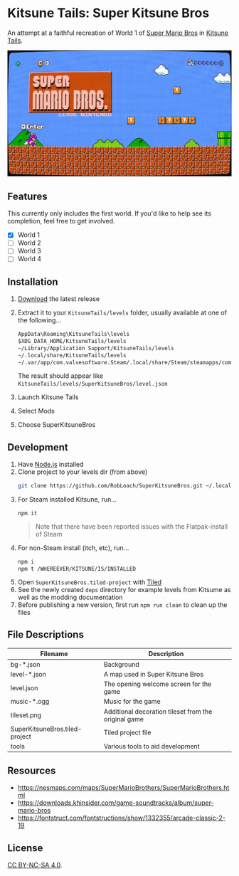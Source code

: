 # Kitsune Tails: Super Kitsune Bros

An attempt at a faithful recreation of World 1 of [Super Mario Bros](https://en.wikipedia.org/wiki/Super_Mario_Bros) in [Kitsune Tails](https://kitsunegames.com/kitsunetails/).

![Screenshot](tools/screenshot.jpg)

## Features

This currently only includes the first world. If you'd like to help see its completion, feel free to get involved.

- [x] World 1
- [ ] World 2
- [ ] World 3
- [ ] World 4

## Installation

1. [Download](https://github.com/RobLoach/SuperKitsuneBros/releases) the latest release
2. Extract it to your `KitsuneTails/levels` folder, usually available at one of the following...
    ```
    AppData\Roaming\KitsuneTails\levels
    $XDG_DATA_HOME/KitsuneTails/levels
    ~/Library/Application Support/KitsuneTails/levels
    ~/.local/share/KitsuneTails/levels
    ~/.var/app/com.valvesoftware.Steam/.local/share/Steam/steamapps/common/KitsuneTails/levels
    ```

    The result should appear like `KitsuneTails/levels/SuperKitsuneBros/level.json`
  
3. Launch Kitsune Tails
4. Select Mods
5. Choose SuperKitsuneBros

## Development

1. Have [Node.js](https://nodejs.org/en) installed
1. Clone project to your levels dir (from above)
    ``` sh
    git clone https://github.com/RobLoach/SuperKitsuneBros.git ~/.local/share/KitsuneTails/levels
    ```
1. For Steam installed Kitsune, run...
    ```
    npm it
    ```
    > Note that there have been reported issues with the Flatpak-install of Steam
1. For non-Steam install (itch, etc), run...
    ```
    npm i
    npm t /WHEREEVER/KITSUNE/IS/INSTALLED
    ```
1. Open `SuperKitsuneBros.tiled-project` with [Tiled](https://www.mapeditor.org/)
1. See the newly created `deps` directory for example levels from Kitsume as well as the modding documentation
1. Before publishing a new version, first run `npm run clean` to clean up the files

## File Descriptions

| Filename | Description |
| -------- | ----------- |
| bg-*.json | Background
| level-*.json | A map used in Super Kitsune Bros
| level.json | The opening welcome screen for the game
| music-*.ogg | Music for the game |
| tileset.png | Additional decoration tileset from the original game
| SuperKitsuneBros.tiled-project | Tiled project file
| tools | Various tools to aid development

## Resources

- https://nesmaps.com/maps/SuperMarioBrothers/SuperMarioBrothers.html
- https://downloads.khinsider.com/game-soundtracks/album/super-mario-bros
- https://fontstruct.com/fontstructions/show/1332355/arcade-classic-2-19

## License

[CC BY-NC-SA 4.0](https://creativecommons.org/licenses/by-nc-sa/4.0/).
